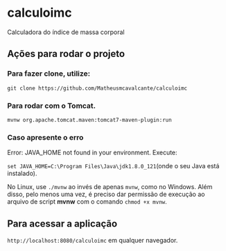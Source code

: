 # calculoimc

Calculadora do índice de massa corporal

## Ações para rodar o projeto

### Para fazer clone, utilize:

`git clone https://github.com/Matheusmcavalcante/calculoimc`

### Para rodar com o Tomcat.

`mvnw org.apache.tomcat.maven:tomcat7-maven-plugin:run`

### Caso apresente o erro

Error: JAVA_HOME not found in your environment. Execute:

`set JAVA_HOME=C:\Program Files\Java\jdk1.8.0_121`(onde o seu Java está instalado).

No Linux, use `./mvnw` ao invés de apenas `mvnw`, como no Windows. Além disso, pelo menos uma vez, é preciso dar permissão de execução ao arquivo de script **mvnw** com o comando `chmod +x mvnw`.

## Para acessar a aplicação

`http://localhost:8080/calculoimc` em qualquer navegador.